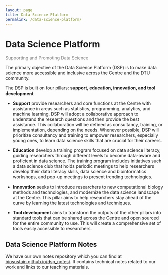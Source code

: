```yaml
---
layout: page
title: Data Science Platform
permalink: /data-science-platform/
---
```


# Data Science Platform

<span style="color:grey">
    Supporting and Promoting Data Science
</span>

The primary objective of the Data Science Platform (DSP) is to make data science more accessible and inclusive across the Centre and the DTU community. 

The DSP is built on four pillars: **support, education, innovation, and tool development**

- **Support** provide researchers and core functions at the Centre with assistance in areas such as statistics, programming, analytics, and machine learning. DSP will adopt a collaborative approach to understand the research questions and then provide the best assistance. This collaboration will be defined as consultancy, training, or implementation, depending on the needs. Whenever possible, DSP will prioritize consultancy and training to empower researchers, especially young ones, to learn data science skills that are crucial for their careers.

- **Education** develop a training program focused on data science literacy, guiding researchers through different levels to become data-aware and proficient in data science. The training program includes initiatives such a data science club that holds periodic meetings to help researchers develop their data literacy skills, data science and bioinformatics workshops, and pop-up meetings to present trending technologies.

- **Innovation** seeks to introduce researchers to new computational biology methods and technologies, and modernize the data science landscape at the Centre. This pillar aims to help researchers stay ahead of the curve by learning the latest technologies and techniques.

- **Tool development** aims to transform the outputs of the other pillars into standard tools that can be shared across the Centre and open sourced for the entire community to use. This will create a comprehensive set of tools easily accessible to researchers.

## Data Science Platform Notes

We have our own notes repository which you can find at [biosustain.github.io/dsp_notes/](https://biosustain.github.io/dsp_notes/). It contains technical notes related to our work and links to our teaching materials.
